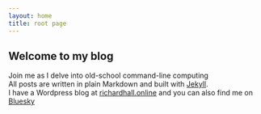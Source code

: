 ```yaml
---
layout: home
title: root page
---
```

## Welcome to my blog
Join me as I delve into old-school command-line computing  
All posts are written in plain Markdown and built with [Jekyll](https://jekyllrb.com).  
I have a Wordpress blog at [richardhall.online](https://richardhall.online) and you can also find me on [Bluesky](https://bsky.app/profile/richardhall.bsky.social)  
